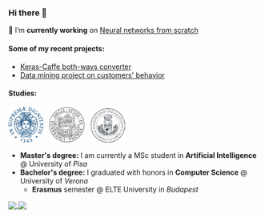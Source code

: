 ### Hi there 👋

<!--
**AlexPasqua/AlexPasqua** is a ✨ _special_ ✨ repository because its `README.md` (this file) appears on your GitHub profile.

Here are some ideas to get you started:

- 🔭 I’m currently working on ...
- 🌱 I’m currently learning ...
- 👯 I’m looking to collaborate on ...
- 🤔 I’m looking for help with ...
- 💬 Ask me about ...
- 📫 How to reach me: ...
- 😄 Pronouns: ...
- ⚡ Fun fact: ...
-->

:hammer: I’m **currently working** on [Neural networks from scratch](https://github.com/AlexPasqua/NNs-from-scratch)

#### Some of my recent projects:
- [Keras-Caffe both-ways converter](https://github.com/AlexPasqua/keras-caffe_converter_optimizer)
- [Data mining project on customers' behavior](https://github.com/AlexPasqua/DM-project)

#### Studies:
<img width=70px src="assets/unipi_logo.png" /> &nbsp;
<img width=70px src="assets/univr_logo.png" /> &nbsp;
<img width=70px src="assets/elte_logo.png" />
* **Master's degree:** I am currently a MSc student in **Artificial Intelligence** @ University of _Pisa_
* **Bachelor's degree:** I graduated with honors in **Computer Science** @ University of _Verona_
  * **Erasmus** semester @ ELTE University in _Budapest_

<div>
  <a href="https://github.com/anuraghazra/github-readme-stats">
    <img align="center" height=175 src="https://github-readme-stats.vercel.app/api?username=AlexPasqua&count_private=false&show_icons=true">
  </a>

  <a href="https://github.com/anuraghazra/github-readme-stats">
    <img align="center" height=175 src="https://github-readme-stats.vercel.app/api/top-langs/?username=AlexPasqua&hide=jupyter%20notebook&layout=compact&langs_count=10">
  </a>
</div>
